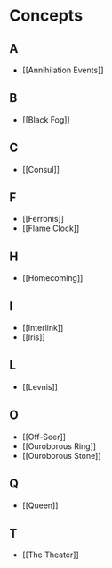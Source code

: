 # Concepts
## A
- [[Annihilation Events]]

## B
- [[Black Fog]]

## C
- [[Consul]]

## F
- [[Ferronis]]
- [[Flame Clock]]

## H
- [[Homecoming]]

## I
- [[Interlink]]
- [[Iris]]

## L
- [[Levnis]]

## O
- [[Off-Seer]]
- [[Ouroborous Ring]]
- [[Ouroborous Stone]]

## Q
- [[Queen]]

## T
- [[The Theater]]